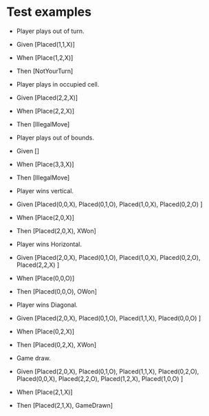# Test examples

* Player plays out of turn.
 * Given [Placed(1,1,X)]
 * When [Place(1,2,X)]
 * Then [NotYourTurn]
 
* Player plays in occupied cell.
 * Given [Placed(2,2,X)]
 * When [Place(2,2,X)]
 * Then [IllegalMove]
 
* Player plays out of bounds.
 * Given []
 * When [Place(3,3,X)]
 * Then [IllegalMove]
 
* Player wins vertical.
 * Given [Placed(0,0,X), Placed(0,1,O), Placed(1,0,X), Placed(0,2,O)  ]
 * When [Place(2,0,X)]
 * Then [Placed(2,0,X), XWon]
 
* Player wins Horizontal.
 * Given [Placed(2,0,X), Placed(0,1,O), Placed(1,0,X), Placed(0,2,O), Placed(2,2,X)  ]
 * When [Place(0,0,O)]
 * Then [Placed(0,0,O), OWon]
 
* Player wins Diagonal.
 * Given [Placed(2,0,X), Placed(0,1,O), Placed(1,1,X), Placed(0,0,O)  ]
 * When [Place(0,2,X)]
 * Then [Placed(0,2,X), XWon]
 
* Game draw.
 * Given [Placed(2,0,X), Placed(0,1,O), Placed(1,1,X), Placed(0,2,O), Placed(0,0,X), Placed(2,2,O), Placed(1,2,X), Placed(1,0,O)  ]
 * When [Place(2,1,X)]
 * Then [Placed(2,1,X), GameDrawn]
